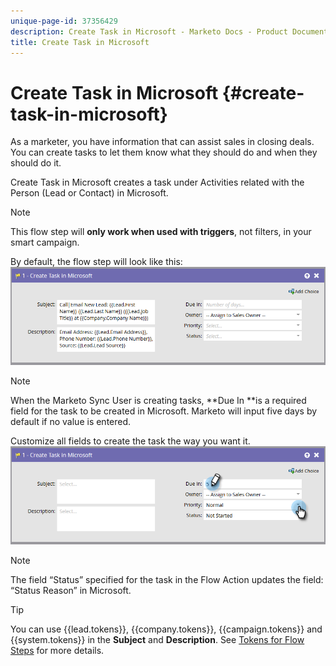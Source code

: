 ```yaml
---
unique-page-id: 37356429
description: Create Task in Microsoft - Marketo Docs - Product Documentation
title: Create Task in Microsoft
---
```


# Create Task in Microsoft {#create-task-in-microsoft}

As a marketer, you have information that can assist sales in closing deals. You can create tasks to let them know what they should do and when they should do it.

Create Task in Microsoft creates a task under Activities related with the Person (Lead or Contact) in Microsoft.

>[!NOTE]
>
>This flow step will **only work when used with triggers**, not filters, in your smart campaign.

By default, the flow step will look like this:   ![](assets/msd1.png)

>[!NOTE]
>
>When the Marketo Sync User is creating tasks, **Due In **is a required field for the task to be created in Microsoft. Marketo will input five days by default if no value is entered.

Customize all fields to create the task the way you want it.   ![](assets/msd2.png)

>[!NOTE]
>
>The field “Status” specified for the task in the Flow Action updates the field: “Status Reason” in Microsoft.

>[!TIP]
>
>You can use {{lead.tokens}}, {{company.tokens}}, {{campaign.tokens}} and {{system.tokens}} in the **Subject** and **Description**. See  [Tokens for Flow Steps](http://docs.marketo.com/x/c4AR) for more details.


